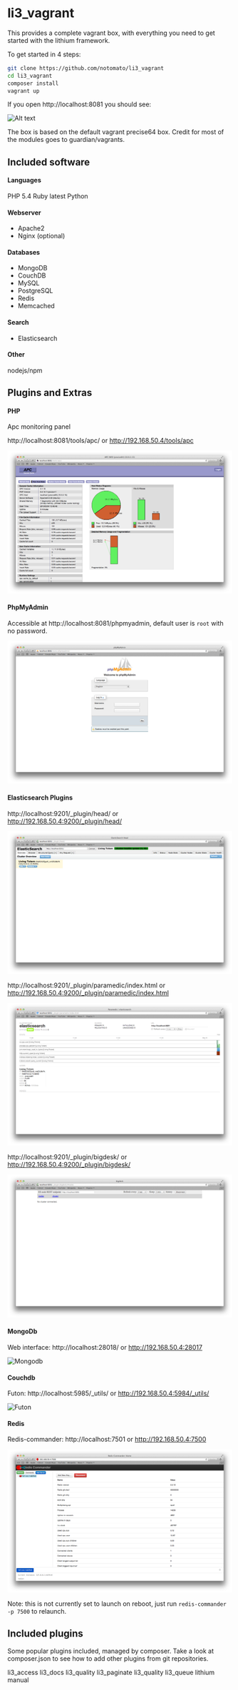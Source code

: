 # li3_vagrant

This provides a complete vagrant box, with everything you need to get started with the lithium framework.

To get started in 4 steps:

~~~bash
git clone https://github.com/notomato/li3_vagrant
cd li3_vagrant
composer install
vagrant up
~~~

If you open http://localhost:8081 you should see:

![Alt text](/_docs/init.png)

The box is based on the default vagrant precise64 box. Credit for most of the modules goes to guardian/vagrants.

## Included software

#### Languages

PHP 5.4
Ruby latest
Python

#### Webserver

 - Apache2
 - Nginx (optional)

#### Databases

 - MongoDB
 - CouchDB
 - MySQL
 - PostgreSQL
 - Redis
 - Memcached

#### Search

 - Elasticsearch

#### Other

nodejs/npm

## Plugins and Extras

#### PHP

Apc monitoring panel

http://localhost:8081/tools/apc/ or http://192.168.50.4/tools/apc

![apc](/_docs/img/apc.png)

#### PhpMyAdmin

Accessible at http://localhost:8081/phpmyadmin, default user is `root` with no password.

![phpMyAdmin](/_docs/img/phpmyadmin.png "phpMyAdmin")

#### Elasticsearch Plugins

http://localhost:9201/_plugin/head/ or http://192.168.50.4:9200/_plugin/head/

![Elasticsearch head plugin](/_docs/img/es_head.png "Elasticsearch head plugin")

http://localhost:9201/_plugin/paramedic/index.html or http://192.168.50.4:9200/_plugin/paramedic/index.html

![Elasticsearch paramedic plugin](/_docs/img/es_paramedic.png "Elasticsearch paramedic plugin")

http://localhost:9201/_plugin/bigdesk/ or http://192.168.50.4:9200/_plugin/bigdesk/

!["Elasticsearch bigdesk plugin"](/_docs/img/es_bigdesk.png "Elasticsearch bigdesk plugin")

#### MongoDb

Web interface: http://localhost:28018/ or http://192.168.50.4:28017

![Mongodb](/_docs/mongodb.png "Optional title")

#### Couchdb

Futon: http://localhost:5985/_utils/ or http://192.168.50.4:5984/_utils/

![Futon](/_docs/img/futon.png)

#### Redis

Redis-commander: http://localhost:7501 or http://192.168.50.4:7500

![Redis commander](/_docs/img/redis_commander.png)

Note: this is not currently set to launch on reboot, just run `redis-commander -p 7500` to relaunch.

## Included plugins

Some popular plugins included, managed by composer. Take a look at composer.json to see how to add other plugins from git repositories.

li3_access
li3_docs
li3_quality
li3_paginate
li3_quality
li3_queue
lithium
manual




